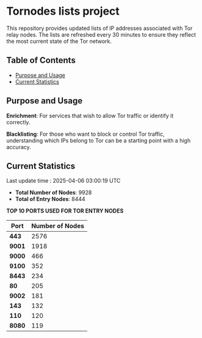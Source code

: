 # Tornodes lists project

This repository provides updated lists of IP addresses associated with Tor relay nodes. The lists are refreshed every 30 minutes to ensure they reflect the most current state of the Tor network.

## Table of Contents

- [Purpose and Usage](#purpose-and-usage)
- [Current Statistics](#current-statistics)


## Purpose and Usage

**Enrichment**: For services that wish to allow Tor traffic or identify it correctly.

**Blacklisting**: For those who want to block or control Tor traffic, understanding which IPs belong to Tor can be a starting point with a high accuracy.

## Current Statistics

Last update time : 2025-04-06 03:00:19 UTC

- **Total Number of Nodes**: 9928
- **Total of Entry Nodes**: 8444

**TOP 10 PORTS USED FOR TOR ENTRY NODES**

| **Port** | **Number of Nodes** |
|------|-----------------|
| **443**   | 2576  |
| **9001**   | 1918  |
| **9000**   | 466  |
| **9100**   | 352  |
| **8443**   | 234  |
| **80**   | 205  |
| **9002**   | 181  |
| **143**   | 132  |
| **110**   | 120  |
| **8080**   | 119  |

